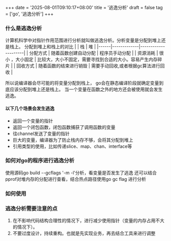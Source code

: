 +++
date = '2025-08-01T09:10:17+08:00'
title = '逃逸分析'
draft = false
tag = ['go', '逃逸分析']
+++
### 什么是逃逸分析
计算机科学中对指针作用范围进行分析就叫做逃逸分析。分析变量是分配到堆上还是栈上。
分配到堆上和栈上的对比
|      | 栈           | 堆                   |
|------|-------------|---------------------|
| 分配方式 | 随着函数创建自动分配  | 程序员手动分配             | 
| 资源消耗 | 很小  ，大小固定        | 比较大，大小不固定，需要寻找到合适的大小。容易产生内存碎片           |
| 回收方式 | 随着函数的结束进行销毁 | 需要手动回收,或者根据gc算法进行回收 |

所以说编译器会尽可能的将变量分配到栈上， go会在静态编译阶段就确定变量到底应该分配到堆上还是栈上。
当一个变量在函数之外的地方还会被使用就会发生逃逸。
#### 以下几个场景会发生逃逸
* 返回一个变量的指针
* 返回一个闭包函数，闭包函数捕获了调用函数的变量
* 往channel发送了变量的指针
* 巨大的变量，编译器为了防止栈内存不够，会将其分配到堆上
* 引用类型的使用，比如传递slice、map、chan、interface等
### 如何对go的程序进行逃逸分析
使用源码go build --gcflags '-m -l'分析，看变量是否发生了逃逸
还可以结合pprof对堆内存的分配进行查看，结合热点路径使用go gc flag 进行分析
### 如何使用
### 逃逸分析需要注意的点
1. 在不影响代码结构合理性的情况下，进行减少使用指针（变量的内存占用不大的情况下）。
2. 不要过度设计，持续重构。也就是先实现业务，再去结合工具来进行调整